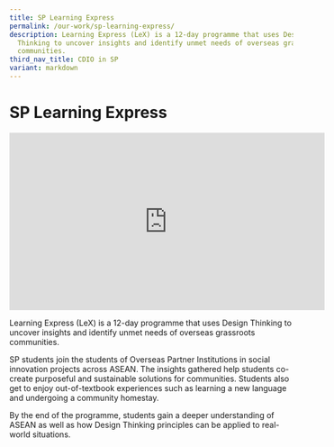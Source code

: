 ```yaml
---
title: SP Learning Express
permalink: /our-work/sp-learning-express/
description: Learning Express (LeX) is a 12-day programme that uses Design
  Thinking to uncover insights and identify unmet needs of overseas grassroots
  communities.
third_nav_title: CDIO in SP
variant: markdown
---
```

# SP Learning Express

<iframe allowfullscreen="" allow="accelerometer; autoplay; clipboard-write; encrypted-media; gyroscope; picture-in-picture; web-share" frameborder="0" title="YouTube video player" src="https://www.youtube.com/embed/fBm6IYfvLIc?si=nAgmMqUKblFkqYbG" height="315" width="560"></iframe>

Learning Express (LeX) is a 12-day programme that uses Design Thinking to uncover insights and identify unmet needs of overseas grassroots communities.

SP students join the students of Overseas Partner Institutions in social innovation projects across ASEAN. The insights gathered help students co-create purposeful and sustainable solutions for communities. Students also get to enjoy out-of-textbook experiences such as learning a new language and undergoing a community homestay.

By the end of the programme, students gain a deeper understanding of ASEAN as well as how Design Thinking principles can be applied to real-world situations.